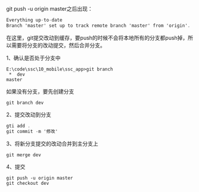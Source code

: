git push -u origin master之后出现：



```csharp
Everything up-to-date
Branch 'master' set up to track remote branch 'master' from 'origin'.
```

在这里，git提交改动到缓存，要push的时候不会将本地所有的分支都push掉，所以需要将分支的改动提交，然后合并分支。

1、确认是否处于分支中



```undefined
E:\code\ssc\10_mobile\ssc_app>git branch
 *  dev
master
```

如果没有分支，要先创建分支



```undefined
git branch dev
```

2、提交改动到分支



```csharp
gti add .
git commit -m '修改'
```

3、将新分支提交的改动合并到主分支上



```undefined
git merge dev
```

4、提交



```undefined
git push -u origin master
git checkout dev
```



